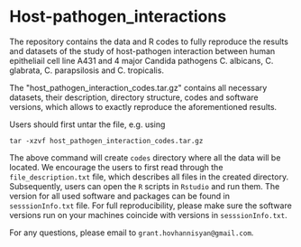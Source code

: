 # Host-pathogen_interactions

The repository contains the data and R codes to fully reproduce the results and datasets of the study of host-pathogen interaction between human epitheliail cell line A431 and 4 major Candida pathogens C. albicans, C. glabrata, C. parapsilosis and C. tropicalis.

The "host_pathogen_interaction_codes.tar.gz" contains all necessary datasets, their description, directory structure, codes and software versions, which allows to exactly reproduce the aforementioned results.

Users should first untar the file, e.g. using

```
tar -xzvf host_pathogen_interaction_codes.tar.gz
```

The above command will create `codes` directory where all the data will be located. We encourage the users to first read through the `file_description.txt` file, which describes all files in the created directory. Subsequently, users can open the `R` scripts in `Rstudio` and run them. The version for all used software and packages can be found in `sesssionInfo.txt` file. For full reproducibility, please make sure the software versions run on your machines coincide with versions in `sesssionInfo.txt`.

For any questions, please email to `grant.hovhannisyan@gmail.com`.
